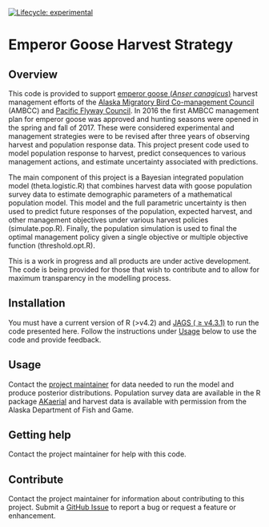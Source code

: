 <!-- badges: start -->

<!-- For more info: https://usethis.r-lib.org/reference/badges.html -->

[![Lifecycle: experimental](https://img.shields.io/badge/lifecycle-experimental-orange.svg)](https://lifecycle.r-lib.org/articles/stages.html#experimental)

<!-- badges: end -->

# Emperor Goose Harvest Strategy

## Overview

This code is provided to support [emperor goose (*Anser canagicus*)](https://en.wikipedia.org/wiki/Emperor_goose) harvest management efforts of the [Alaska Migratory Bird Co-management Council](https://www.alaskamigratorybirds.com/) (AMBCC) and [Pacific Flyway Council](https://www.pacificflyway.gov/). In 2016 the first AMBCC management plan for emperor goose was approved and hunting seasons were opened in the spring and fall of 2017. These were considered experimental and management strategies were to be revised after three years of observing harvest and population response data. This project present code used to model population response to harvest, predict consequences to various management actions, and estimate uncertainty associated with predictions.  

The main component of this project is a Bayesian integrated population model (theta.logistic.R) that combines harvest data with goose population survey data to estimate demographic parameters of a mathematical population model. This model and the full parametric uncertainty is then used to predict future responses of the population, expected harvest, and other management objectives under various harvest policies (simulate.pop.R). Finally, the population simulation is used to final the optimal management policy given a single objective or multiple objective function (threshold.opt.R).  

This is a work in progress and all products are under active development. The code is being provided for those that wish to contribute and to allow for maximum transparency in the modelling process.  

## Installation

You must have a current version of R ($>$v4.2) and [JAGS (
$\geq$ v4.3.1)](https://sourceforge.net/projects/mcmc-jags/) to run the code presented here.  Follow the instructions under [Usage](#usage) below to use the code and provide feedback.

## Usage

Contact the [project maintainer](emailto:erik_osnas@fws.gov) for data needed to run the model and produce posterior distributions. Population survey data are available in the R package [AKaerial](https://github.com/USFWS/AKaerial/) and harvest data is available with permission from the Alaska Department of Fish and Game. 

## Getting help

Contact the project maintainer for help with this code.  

## Contribute

Contact the project maintainer for information about contributing to this project. Submit a [GitHub Issue](https://github.com/USFWS/Emperor-Goose-Harvest-Strategy/issues) to report a bug or request a feature or enhancement.
